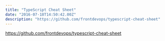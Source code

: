 ```yaml
---
title: "TypeScript Cheat Sheet"
date: "2016-07-18T14:50:42.00Z"
description: "https://github.com/frontdevops/typescript-cheat-sheet"
---
```


<p><a href="https://github.com/frontdevops/typescript-cheat-sheet">https://github.com/frontdevops/typescript-cheat-sheet</a> </p>


